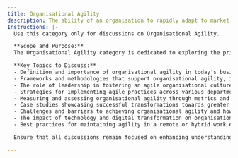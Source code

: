 ```yaml
---
title: Organisational Agility
description: The ability of an organisation to rapidly adapt to market changes, customer needs, and emerging opportunities.
Instructions: |-
  Use this category only for discussions on Organisational Agility.

  **Scope and Purpose:**  
  The Organisational Agility category is dedicated to exploring the principles, practices, and frameworks that enable organisations to respond swiftly and effectively to changes in their environment. This category aims to facilitate discussions on how businesses can enhance their adaptability, improve decision-making processes, and foster a culture of continuous improvement.

  **Key Topics to Discuss:**
  - Definition and importance of organisational agility in today’s business landscape.
  - Frameworks and methodologies that support organisational agility, including Agile, Lean, and Scrum.
  - The role of leadership in fostering an agile organisational culture.
  - Strategies for implementing agile practices across various departments.
  - Measuring and assessing organisational agility through metrics and KPIs.
  - Case studies showcasing successful transformations towards greater agility.
  - Challenges and barriers to achieving organisational agility and how to overcome them.
  - The impact of technology and digital transformation on organisational agility.
  - Best practices for maintaining agility in a remote or hybrid work environment.

  Ensure that all discussions remain focused on enhancing understanding and implementation of organisational agility within various business contexts.

---
```


